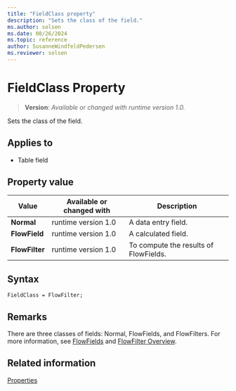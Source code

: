 ```yaml
---
title: "FieldClass property"
description: "Sets the class of the field."
ms.author: solsen
ms.date: 08/26/2024
ms.topic: reference
author: SusanneWindfeldPedersen
ms.reviewer: solsen
---
```

[//]: # (START>DO_NOT_EDIT)
[//]: # (IMPORTANT:Do not edit any of the content between here and the END>DO_NOT_EDIT.)
[//]: # (Any modifications should be made in the .xml files in the ModernDev repo.)
# FieldClass Property
> **Version**: _Available or changed with runtime version 1.0._

Sets the class of the field.

## Applies to
-   Table field

## Property value

|Value|Available or changed with|Description|
|-----------|-----------|---------------------------------------|
|**Normal**|runtime version 1.0|A data entry field.|
|**FlowField**|runtime version 1.0|A calculated field.|
|**FlowFilter**|runtime version 1.0|To compute the results of FlowFields.|

[//]: # (IMPORTANT: END>DO_NOT_EDIT)

## Syntax

```AL
FieldClass = FlowFilter;
```  

## Remarks  

There are three classes of fields: Normal, FlowFields, and FlowFilters. For more information, see [FlowFields](../devenv-flowfields.md) and [FlowFilter Overview](../devenv-flowfilter-overview.md).  
  
## Related information
  
[Properties](devenv-properties.md)   
 